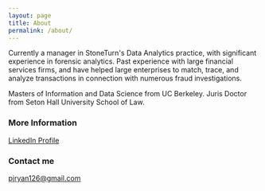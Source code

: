 ```yaml
---
layout: page
title: About
permalink: /about/
---
```


Currently a manager in StoneTurn's Data Analytics practice, with significant experience in forensic analytics. Past experience with large financial services firms, and have helped large enterprises to match, trace, and analyze transactions in connection with numerous fraud investigations.

Masters of Information and Data Science from UC Berkeley.
Juris Doctor from Seton Hall University School of Law.

### More Information
<a href="https://www.linkedin.com/in/patrick-j-ryan-83514413">LinkedIn Profile</a>  

### Contact me

[pjryan126@gmail.com](mailto:pjryan126@gmail.com)
